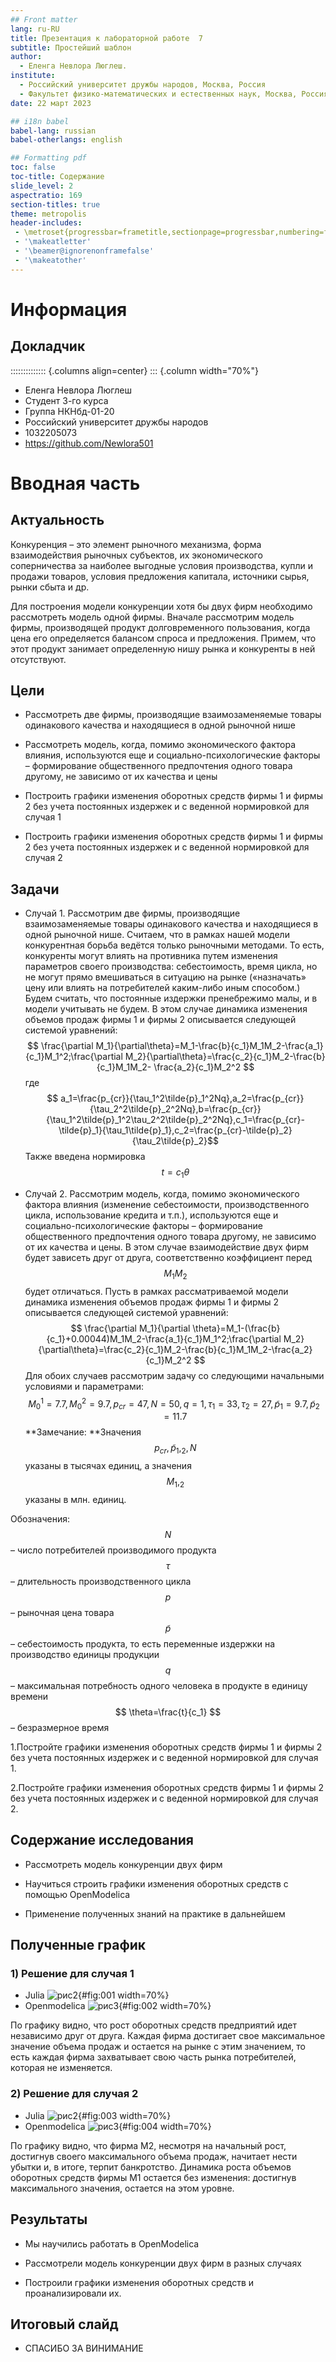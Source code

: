 ```yaml
---
## Front matter
lang: ru-RU
title: Презентация к лабораторной работе  7
subtitle: Простейший шаблон
author:
  - Еленга Невлора Люглеш.
institute:
  - Российский университет дружбы народов, Москва, Россия
  - Факультет физико-математических и естественных наук, Москва, Россия
date: 22 март 2023

## i18n babel
babel-lang: russian
babel-otherlangs: english

## Formatting pdf
toc: false
toc-title: Содержание
slide_level: 2
aspectratio: 169
section-titles: true
theme: metropolis
header-includes:
 - \metroset{progressbar=frametitle,sectionpage=progressbar,numbering=fraction}
 - '\makeatletter'
 - '\beamer@ignorenonframefalse'
 - '\makeatother'
---
```


# Информация

## Докладчик

:::::::::::::: {.columns align=center}
::: {.column width="70%"}

  * Еленга Невлора Люглеш
  * Студент 3-го курса
  * Группа НКНбд-01-20
  * Российский университет дружбы народов
  * 1032205073
  * <https://github.com/Newlora501>


# Вводная часть

## Актуальность
Конкуренция – это элемент рыночного механизма, форма взаимодействия рыночных субъектов, их экономического соперничества за наиболее выгодные условия производства, купли и продажи товаров, условия предложения капитала, источники сырья, рынки сбыта и др.

Для построения модели конкуренции хотя бы двух фирм необходимо рассмотреть модель одной фирмы. Вначале рассмотрим модель фирмы, производящей продукт долговременного пользования, когда цена его определяется балансом спроса и предложения. Примем, что этот продукт занимает определенную нишу рынка и конкуренты в ней отсутствуют.

## Цели 
- Рассмотреть две фирмы, производящие взаимозаменяемые товары одинакового качества и находящиеся в одной рыночной нише

- Рассмотреть модель, когда, помимо экономического фактора влияния, используются еще и социально-психологические факторы – формирование общественного предпочтения одного товара другому, не зависимо от их качества и цены

- Построить графики изменения оборотных средств фирмы 1 и фирмы 2 без учета постоянных издержек и с веденной нормировкой для случая 1

- Построить графики изменения оборотных средств фирмы 1 и фирмы 2 без учета постоянных издержек и с веденной нормировкой для случая 2


## Задачи

- Случай 1. Рассмотрим две фирмы, производящие взаимозаменяемые товары
одинакового качества и находящиеся в одной рыночной нише. Считаем, что в рамках
нашей модели конкурентная борьба ведётся только рыночными методами. То есть,
конкуренты могут влиять на противника путем изменения параметров своего
производства: себестоимость, время цикла, но не могут прямо вмешиваться в
ситуацию на рынке («назначать» цену или влиять на потребителей каким-либо иным
способом.) Будем считать, что постоянные издержки пренебрежимо малы, и в
модели учитывать не будем. В этом случае динамика изменения объемов продаж
фирмы 1 и фирмы 2 описывается следующей системой уравнений:$$ \frac{\partial M_1}{\partial\theta}=M_1-\frac{b}{c_1}M_1M_2-\frac{a_1}{c_1}M_1^2;\frac{\partial M_2}{\partial\theta}=\frac{c_2}{c_1}M_2-\frac{b}{c_1}M_1M_2- \frac{a_2}{c_1}M_2^2 $$ где $$ a_1=\frac{p_{cr}}{\tau_1^2\tilde{p}_1^2Nq},a_2=\frac{p_{cr}}{\tau_2^2\tilde{p}_2^2Nq},b=\frac{p_{cr}}{\tau_1^2\tilde{p}_1^2\tau_2^2\tilde{p}_2^2Nq},c_1=\frac{p_{cr}-\tilde{p}_1}{\tau_1\tilde{p}_1},c_2=\frac{p_{cr}-\tilde{p}_2}{\tau_2\tilde{p}_2}$$ Также введена нормировка $$ t=c_1\theta $$


- Случай 2. Рассмотрим модель, когда, помимо экономического фактора
влияния (изменение себестоимости, производственного цикла, использование
кредита и т.п.), используются еще и социально-психологические факторы –
формирование общественного предпочтения одного товара другому, не зависимо от
их качества и цены. В этом случае взаимодействие двух фирм будет зависеть друг
от друга, соответственно коэффициент перед
$$ M_1M_2 $$
будет отличаться. Пусть в
рамках рассматриваемой модели динамика изменения объемов продаж фирмы 1 и
фирмы 2 описывается следующей системой уравнений:$$ \frac{\partial M_1}{\partial \theta}=M_1-(\frac{b}{c_1}+0.00044)M_1M_2-\frac{a_1}{c_1}M_1^2;\frac{\partial M_2}{\partial\theta}=\frac{c_2}{c_1}M_2-\frac{b}{c_1}M_1M_2-\frac{a_2}{c_1}M_2^2 $$ Для обоих случаев рассмотрим задачу со следующими начальными условиями и параметрами: $$ M_0^1=7.7,M_0^2=9.7,p_{cr}=47,N=50,q=1,\tau_1=33,\tau_2=27,\tilde{p}_1=9.7,\tilde{p}_2=11.7 $$ **Замечание: **Значения $$ p_{cr},\tilde{p}_1,_2,N $$ указаны в тысячах единиц, а значения $$ M_1,_2 $$ указаны в млн. единиц.

Обозначения:$$ N $$– число потребителей производимого продукта $$ \tau $$ – длительность производственного цикла $$ p $$– рыночная цена товара $$ \tilde{p} $$ – себестоимость продукта, то есть переменные издержки на производство единицы продукции $$ q $$ – максимальная потребность одного человека в продукте в единицу времени $$ \theta=\frac{t}{c_1} $$ – безразмерное время

1.Постройте графики изменения оборотных средств фирмы 1 и фирмы 2 без учета постоянных издержек и с веденной нормировкой для случая 1.

2.Постройте графики изменения оборотных средств фирмы 1 и фирмы 2 без учета постоянных издержек и с веденной нормировкой для случая 2.

## Содержание исследования

- Рассмотреть модель конкуренции двух фирм

- Научиться строить графики изменения оборотных средств с помощью OpenModelica

- Применение полученных знаний на практике в дальнейшем


## Полученные график
### 1) Решение для случая 1 
- Julia
![рис2](image/lab8_1.png){#fig:001 width=70%}
- Openmodelica
![рис3](image/lab8mod3_1.png){#fig:002 width=70%}


По графику видно, что рост оборотных средств предприятий идет независимо друг от друга. Каждая фирма достигает свое максимальное значение объема продаж и остается на рынке с этим значением, то есть каждая фирма захватывает свою часть рынка потребителей, которая не изменяется.

### 2) Решение для случая 2
- Julia
![рис2](image/lab8_2.png){#fig:003 width=70%}
- Openmodelica
![рис3](image/lab8mod3_2.png){#fig:004 width=70%}


По графику видно, что фирма M2, несмотря на начальный рост, достигнув своего максимального объема продаж, начитает нести убытки и, в итоге, терпит банкротство. Динамика роста объемов оборотных средств фирмы M1 остается без изменения: достигнув максимального значения, остается на этом уровне.

## Результаты

- Мы научились работать в OpenModelica

- Рассмотрели модель конкуренции двух фирм в разных случаях

- Построили графики изменения оборотных средств и проанализировали их.


## Итоговый слайд

- СПАСИБО ЗА ВИНИМАНИЕ
